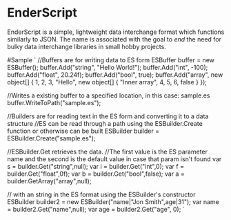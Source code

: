 # EnderScript
EnderScript is a simple, lightweight data interchange format which functions similarly to JSON. The name is associated with the goal to _end_ the need for bulky data interchange libraries in small hobby projects.

#Sample
`
//Buffers are for writing data to ES form
ESBuffer buffer = new ESBuffer();
buffer.Add("string", "Hello World!");
buffer.Add("int", -100);
buffer.Add("float", 20.24f);
buffer.Add("bool", true);
buffer.Add("array", new object[] { 1, 2, 3, "Hello", new object[] { "Inner array", 4, 5, 6, false } });

//Writes a existing buffer to a specified location, in this case: sample.es
buffer.WriteToPath("sample.es");

//Builders are for reading text in the ES form and converting it to a data structure
//ES can be read through a path using the ESBuilder.Create function or otherwise can be built
ESBuilder builder = ESBuilder.Create("sample.es");

//ESBuilder.Get retrieves the data.
//The first value is the ES parameter name and the second is the default value in case that param isn't found
var s = builder.Get("string",null); 
var i = builder.Get("int",0);
var f = builder.Get("float",0f);
var b = builder.Get("bool",false);
var a = builder.GetArray("array",null);

// with an string in the ES format using the ESBuilder's constructor
ESBuilder builder2 = new ESBuilder("name|\"Jon Smith\",age|31");
var name = builder2.Get("name",null);
var age = builder2.Get("age", 0);
`
